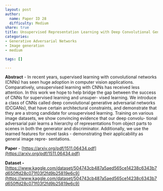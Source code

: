 ```yaml
---
layout: post
author:
  name: Paper ID 28
  difficulty: Medium
share: true
title: Unsupervised Representation Learning with Deep Convolutional Generative Adversarial Networks
categories:
- Generative Adversarial Networks
- Image generation
- medium

tags: []

---
```

**Abstract** - In recent years, supervised learning with convolutional networks (CNNs) has
seen huge adoption in computer vision applications. Comparatively, unsupervised
learning with CNNs has received less attention. In this work we hope to help
bridge the gap between the success of CNNs for supervised learning and unsuper-
vised learning. We introduce a class of CNNs called deep convolutional generative
adversarial networks (DCGANs), that have certain architectural constraints, and
demonstrate that they are a strong candidate for unsupervised learning. Training
on various image datasets, we show convincing evidence that our deep convolu-
tional adversarial pair learns a hierarchy of representations from object parts to
scenes in both the generator and discriminator. Additionally, we use the learned
features for novel tasks - demonstrating their applicability as general image repre-
sentations.

**Paper** - [https://arxiv.org/pdf/1511.06434.pdf](https://arxiv.org/pdf/1511.06434.pdf)

**Dataset -** [https://www.kaggle.com/dataset/504743cb487a5aed565ce14238c6343b7d650ffd28c071f03f2fd9b25819e6c9](https://www.kaggle.com/dataset/504743cb487a5aed565ce14238c6343b7d650ffd28c071f03f2fd9b25819e6c9)
    